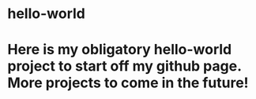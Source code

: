 # hello-world 
# Here is my obligatory hello-world project to start off my github page. More projects to come in the future!
